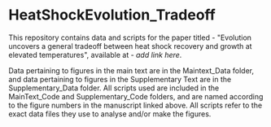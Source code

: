 # HeatShockEvolution_Tradeoff
This repository contains data and scripts for the paper titled - "Evolution uncovers a general tradeoff between heat shock recovery and growth at elevated temperatures", available at - *add link here*. 

Data pertaining to figures in the main text are in the Maintext_Data folder, and data pertaining to figures in the Supplementary Text are in the Supplementary_Data folder. All scripts used are included in the MainText_Code and Supplementary_Code folders, and are named according to the figure numbers in the manuscript linked above. All scripts refer to the exact data files they use to analyse and/or make the figures. 
